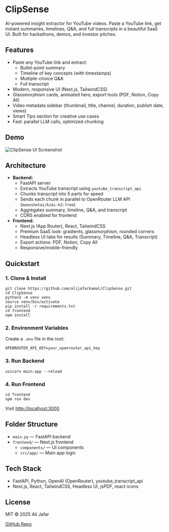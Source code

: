 # ClipSense

AI-powered insight extractor for YouTube videos. Paste a YouTube link, get instant summaries, timelines, Q&A, and full transcripts in a beautiful SaaS UI. Built for hackathons, demos, and investor pitches.

## Features

- Paste any YouTube link and extract:
  - Bullet-point summary
  - Timeline of key concepts (with timestamps)
  - Multiple-choice Q&A
  - Full transcript
- Modern, responsive UI (Next.js, TailwindCSS)
- Glassmorphism cards, animated hero, export tools (PDF, Notion, Copy All)
- Video metadata sidebar (thumbnail, title, channel, duration, publish date, views)
- Smart Tips section for creative use cases
- Fast: parallel LLM calls, optimized chunking

## Demo

![ClipSense UI Screenshot](<img width="1823" height="784" alt="Screenshot from 2025-07-15 21-09-23" src="https://github.com/user-attachments/assets/8ac9972c-659f-46b7-a059-7d1d362fa846" /> )

## Architecture

- **Backend:**
  - FastAPI server
  - Extracts YouTube transcript using `youtube_transcript_api`
  - Chunks transcript into 5 parts for speed
  - Sends each chunk in parallel to OpenRouter LLM API (`moonshotai/kimi-k2:free`)
  - Aggregates summary, timeline, Q&A, and transcript
  - CORS enabled for frontend
- **Frontend:**
  - Next.js (App Router), React, TailwindCSS
  - Premium SaaS look: gradients, glassmorphism, rounded corners
  - Headless UI tabs for results (Summary, Timeline, Q&A, Transcript)
  - Export actions: PDF, Notion, Copy All
  - Responsive/mobile-friendly

## Quickstart

### 1. Clone & Install

```
git clone https://github.com/alijafarkamal/ClipSense.git
cd ClipSense
python3 -m venv venv
source venv/bin/activate
pip install -r requirements.txt
cd frontend
npm install
```

### 2. Environment Variables

Create a `.env` file in the root:

```
OPENROUTER_API_KEY=your_openrouter_api_key
```

### 3. Run Backend

```
uvicorn main:app --reload
```

### 4. Run Frontend

```
cd frontend
npm run dev
```

Visit [http://localhost:3000](http://localhost:3000)

## Folder Structure

- `main.py` — FastAPI backend
- `frontend/` — Next.js frontend
  - `components/` — UI components
  - `src/app/` — Main app logic

## Tech Stack

- FastAPI, Python, OpenAI (OpenRouter), youtube_transcript_api
- Next.js, React, TailwindCSS, Headless UI, jsPDF, react-icons

## License

MIT © 2025 Ali Jafar

[GitHub Repo](https://github.com/alijafarkamal/ClipSense) 
